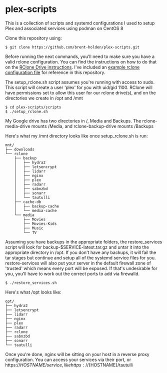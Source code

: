 # plex-scripts
This is a collection of scripts and systemd configurations I used to setup Plex and associated services using podman on CentOS 8


Clone this repository using:
```console
$ git clone https://github.com/brent-holden/plex-scripts.git
```

Before running the next commands, you'll need to make sure you have a valid rclone configuration. You can find the instructions on how to do that on the [RClone Drive instructions](https://rclone.org/drive/). I've included an [example rclone configuration file](rclone/rclone.conf.example) for reference in this repository.

The setup_rclone.sh script assumes you're running with access to sudo. This script will create a user 'plex' for you with uid/gid 1100. RClone will have permissions set to allow this user for our rclone drive(s), and on the directories we create in /opt and /mnt
```console
$ cd plex-scripts/scripts
$ ./setup_rclone.sh
```
My Google drive has two directories in /, Media and Backups. The rclone-media-drive mounts /Media, and rclone-backup-drive mounts /Backups

Here's what my /mnt directory looks like once setup_rclone.sh is run:
```console
mnt/
├── downloads
└── rclone
    ├── backup
    │   ├── hydra2
    │   ├── letsencrypt
    │   ├── lidarr
    │   ├── nginx
    │   ├── plex
    │   ├── radarr
    │   ├── sabnzbd
    │   ├── sonarr
    │   └── tautulli
    ├── cache-db
    │   ├── backup-cache
    │   └── media-cache
    └── media
        ├── Movies
        ├── Movies-Kids
        ├── Music
        └── TV
```
Assuming you have backups in the appropriate folders, the restore_services script will look for backup-$SERVICE-latest.tar.gz and untar it into the appropriate directory in /opt. If you don't have any backups, it will fail the tar stages but continue and setup all of the systemd service files for you. restore-services will also put your server in the default firewall zone of 'trusted' which means every port will be exposed. If that's undesirable for you, you'll have to work out the correct ports to add via firewalld.

```console
$ ./restore_services.sh

```

Here's what /opt looks like:
```console
opt/
├── hydra2
├── letsencrypt
├── lidarr
├── nginx
├── plex
├── radarr
├── rclone
├── sabnzbd
├── sonarr
└── tautulli
```

Once you're done, nginx will be sitting on your host in a reverse proxy configuration. You can access your services via their port, or https://${HOSTNAME}/service, like https://${HOSTNAME}/tautulli


